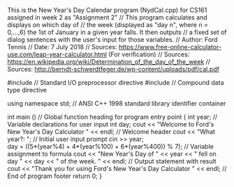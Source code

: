 This is the New Year's Day Calendar program (NydCal.cpp) for CS161 assigned in week 2 as "Assignment 2"
// This program calculates and displays on which day of
// the week (displayed as "day n", where n = 0,...,6) the 1st of January in a given year falls. It then outputs
// a fixed set of dialog sentences with the user's input for those variables.
// Author: Ford Tennis
// Date: 7 July 2018
// Sources: https://www.free-online-calculator-use.com/leap-year-calculator.html (For verification)
// Sources: https://en.wikipedia.org/wiki/Determination_of_the_day_of_the_week
// Sources: http://berndt-schwerdtfeger.de/wp-content/uploads/pdf/cal.pdf

#include <iostream>                 // Standard I/O preprocessor directive
#include <string>		    // Compound data type directive

using namespace std;                // ANSI C++ 1998 standard library identifier container

int main ()			    // Global function heading for program entry point
{
    int year;                       // Variable declarations for user input
    int day;
    cout << "Welcome to Ford's New Year's Day Calculator " << endl; // Welcome header
    cout << "What year?: ";   			                    // Initial user input prompt
    cin >> year;                                                    
    day = ((5*(year%4) + 4*(year%100) + 6*(year%400)) % 7);         // Variable assignment to formula
    cout << "New Year's Day of " << year << " fell on day " << day << " of the week. " << endl; // Output statement with result
    cout << "Thank you for using Ford's New Year's Day Calculator " << endl;                    // End of program footer
    return 0;
}

